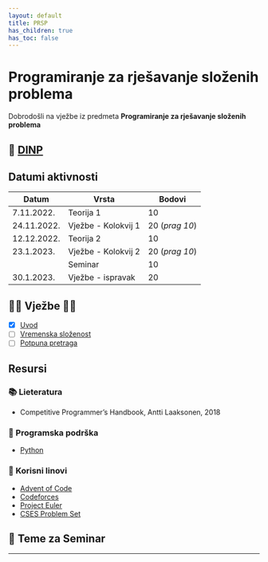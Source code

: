 ```yaml
---
layout: default
title: PRSP
has_children: true
has_toc: false
---
```


# Programiranje za rješavanje složenih problema

Dobrodošli  na vježbe iz predmeta **Programiranje za rješavanje složenih problema**

## 📅 [DINP](https://www.inf.uniri.hr/images/nastava/izvedbeni/2022_2023/PDS/3_godina/DINP_PRSP_2022_2023.pdf)


## Datumi aktivnosti

| Datum | Vrsta | Bodovi |
| ----- | ----- | --------|
| 7.11.2022. | Teorija 1 | 10 |
| 24.11.2022. | Vježbe - Kolokvij 1 | 20 (*prag 10*)|
| 12.12.2022. | Teorija 2 | 10 |
| 23.1.2023. | Vježbe - Kolokvij 2 |  20 (*prag 10*)|
|       | Seminar | 10 | 
| 30.1.2023. | Vježbe - ispravak  |  20  |


## 👨‍💻 Vježbe 👨‍🏫

- [x] [Uvod](../prsp-uvod)
- [ ] [Vremenska složenost](../vremenska-slozenost)
- [ ] [Potpuna pretraga](../potpuna-pretraga)

<!--
- [ ] [Pohlepni algoritmi](../pohlepni-algoritmi)
- [ ] [Dinamičko programiranje](./dinamicko-programiranje) 
- [ ] [Bit manipulation](./bit-manipulation)

- [ ] [Grafovi i stabla](./grafovi-i-stabla)
- [ ] [Putovanje kroz graf](./putovanje-kroz-graf)
- [ ] [Matrice](./matrice)
- [ ] [Teorija brojeva](./teorija-brojeva)
- [ ] [Kombinatorika](./kombinatorika)
- [ ] [Geometrija](./geometrija)
- [ ] [Teorija igara](./teorija-igara)

- [ ] [Prprema za Kolokvij](./priprema-kolokvij)
-->


## Resursi 

### 📚 Lieteratura
- Competitive Programmer’s Handbook, Antti Laaksonen, 2018

### 🧰 Programska podrška
- [Python](https://www.python.org/)

### 🔗 Korisni linovi

- [Advent of Code](https://adventofcode.com/)
- [Codeforces](https://codeforces.com/)
- [Project Euler](https://projecteuler.net/)
- [CSES Problem Set](https://cses.fi/problemset/)


## 🚀 Teme za Seminar
<!--
- Huffman Data Compression
-->

---